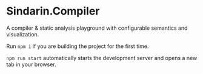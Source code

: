 # Sindarin.Compiler

A compiler & static analysis playground with configurable semantics
and visualization.

Run `npm i` if you are building the project for the first time.

`npm run start` automatically starts the development server and opens a new tab in your browser.
